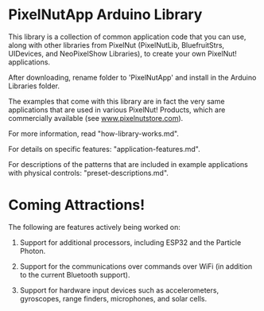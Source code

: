 PixelNutApp Arduino Library
================================================================

This library is a collection of common application code that you can use, along with other libraries from PixelNut (PixelNutLib, BluefruitStrs, UIDevices, and NeoPixelShow Libraries), to create your own PixelNut! applications.

After downloading, rename folder to 'PixelNutApp' and install in the Arduino Libraries folder.

The examples that come with this library are in fact the very same applications that are used in various PixelNut! Products, which are commercially available (see www.pixelnutstore.com).

For more information, read "how-library-works.md".

For details on specific features: "application-features.md".

For descriptions of the patterns that are included in example applications with physical controls: "preset-descriptions.md".


Coming Attractions!
================================================================

The following are features actively being worked on:

1) Support for additional processors, including ESP32 and the Particle Photon.

2) Support for the communications over commands over WiFi (in addition to the current Bluetooth support).

3) Support for hardware input devices such as accelerometers, gyroscopes, range finders, microphones, and solar cells.



